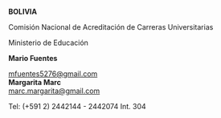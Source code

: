 
**BOLIVIA**  

Comisión Nacional de Acreditación de Carreras Universitarias

Ministerio de Educación

**Mario Fuentes**

mfuentes5276@gmail.com  
**Margarita Marc**  
marc.margarita@gmail.com  

Tel: (+591 2) 2442144 - 2442074 Int. 304